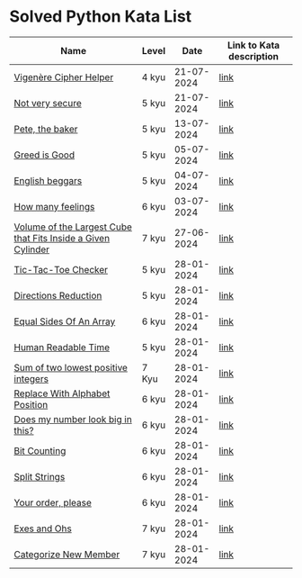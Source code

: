 # Solved Python Kata List

| Name  | Level | Date  | Link to Kata description
|-------|-------|-------|-------------------------
| [Vigenère Cipher Helper](/Python/VigenereCipherHelper.py) | 4 kyu | 21-07-2024 | [link](https://www.codewars.com/kata/52d1bd3694d26f8d6e0000d3)
| [Not very secure](/Python/NotVerySecure.py) | 5 kyu | 21-07-2024 | [link](https://www.codewars.com/kata/526dbd6c8c0eb53254000110) 
| [Pete, the baker](/Python/PeteTheBaker.py) | 5 kyu | 13-07-2024 | [link](https://www.codewars.com/kata/525c65e51bf619685c000059) 
| [Greed is Good](/Python/GreedIsGood.py) | 5 kyu | 05-07-2024 | [link](https://www.codewars.com/kata/5270d0d18625160ada0000e4)
| [English beggars](/Python/EnglishBeggars.py) | 5 kyu | 04-07-2024 | [link](https://www.codewars.com/kata/59590976838112bfea0000fa)
| [How many feelings](/Python/HowManyFeelings.py) | 6 kyu | 03-07-2024 | [link](https://www.codewars.com/kata/5a33ec23ee1aaebecf000130)
| [Volume of the Largest Cube that Fits Inside a Given Cylinder](/Python/VolumeOfTheLargestCubeThatFitsInsideAGivenCylinder.py) | 7 kyu | 27-06-2024 | [link](https://www.codewars.com/kata/581e09652228a337c20001ac)
| [Tic-Tac-Toe Checker](/Python/TicTacToeChecker.py) | 5 kyu | 28-01-2024 | [link](https://www.codewars.com/kata/525caa5c1bf619d28c000335)
| [Directions Reduction](/Python/DirectionsReduction.py) | 5 kyu | 28-01-2024 | [link](https://www.codewars.com/kata/550f22f4d758534c1100025a)
| [Equal Sides Of An Array](/Python/EqualSidesOfAnArray.py) | 6 kyu | 28-01-2024 | [link](https://www.codewars.com/kata/5679aa472b8f57fb8c000047)
| [Human Readable Time](/Python/HumanReadableTime.py) | 5 kyu | 28-01-2024 | [link](https://www.codewars.com/kata/52685f7382004e774f0001f7)
| [Sum of two lowest positive integers](/Python/SumOfTwoLowestPositiveIntegers.py) | 7 Kyu | 28-01-2024 | [link](https://www.codewars.com/kata/558fc85d8fd1938afb000014)
| [Replace With Alphabet Position](/Python/ReplaceWithAlphabetPosition.py) | 6 kyu | 28-01-2024 | [link](https://www.codewars.com/kata/546f922b54af40e1e90001da)
| [Does my number look big in this?](/Python/DoesMyNumberLookBigInThis.py) | 6 kyu | 28-01-2024 | [link](https://www.codewars.com/kata/5287e858c6b5a9678200083c)
| [Bit Counting](/Python/BitCounting.py) | 6 kyu | 28-01-2024 | [link](https://www.codewars.com/kata/526571aae218b8ee490006f4)
| [Split Strings](/Python/SplitStrings.py) | 6 kyu | 28-01-2024 | [link](https://www.codewars.com/kata/515de9ae9dcfc28eb6000001)
| [Your order, please](/Python/YourOrderPlease.py) | 6 kyu | 28-01-2024 | [link](https://www.codewars.com/kata/55c45be3b2079eccff00010f)
| [Exes and Ohs](/Python/ExesAndOhs.py) | 7 kyu | 28-01-2024 | [link](https://www.codewars.com/kata/55908aad6620c066bc00002a)
| [Categorize New Member](/Python/CategorizeNewMember.py) | 7 kyu | 28-01-2024 | [link](https://www.codewars.com/kata/5502c9e7b3216ec63c0001aa)